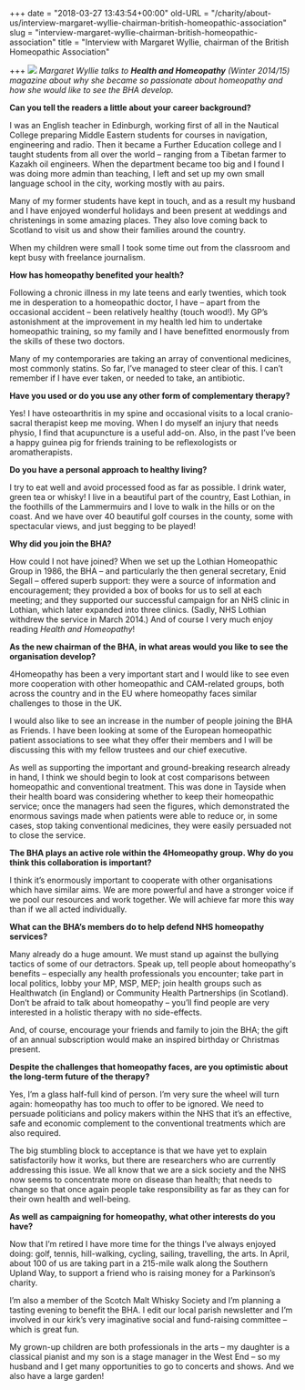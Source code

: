 +++
date = "2018-03-27 13:43:54+00:00"
old-URL = "/charity/about-us/interview-margaret-wyllie-chairman-british-homeopathic-association"
slug = "interview-margaret-wyllie-chairman-british-homeopathic-association"
title = "Interview with Margaret Wyllie, chairman of the British Homeopathic Association"

+++
![](https://res.cloudinary.com/homeopathyuk/v1557403245/bha/RS101_5-ÔÇô-M-Wyllie-02.jpg) _Margaret Wyllie talks to **Health and Homeopathy** (Winter 2014/15) magazine about why she became so passionate about homeopathy and how she would like to see the BHA develop._

**Can you tell the readers a little about your career background?**

I was an English teacher in Edinburgh, working first of all in the Nautical College preparing Middle Eastern students for courses in navigation, engineering and radio. Then it became a Further Education college and I taught students from all over the world – ranging from a Tibetan farmer to Kazakh oil engineers. When the department became too big and I found I was doing more admin than teaching, I left and set up my own small language school in the city, working mostly with au pairs.

Many of my former students have kept in touch, and as a result my husband and I have enjoyed wonderful holidays and been present at weddings and christenings in some amazing places. They also love coming back to Scotland to visit us and show their families around the country.

When my children were small I took some time out from the classroom and kept busy with freelance journalism.

**How has homeopathy benefited your health?**

Following a chronic illness in my late teens and early twenties, which took me in desperation to a homeopathic doctor, I have – apart from the occasional accident – been relatively healthy (touch wood!). My GP’s astonishment at the improvement in my health led him to undertake homeopathic training, so my family and I have benefitted enormously from the skills of these two doctors.

Many of my contemporaries are taking an array of conventional medicines, most commonly statins. So far, I’ve managed to steer clear of this. I can’t remember if I have ever taken, or needed to take, an antibiotic.

**Have you used or do you use any other form of complementary therapy?**

Yes! I have osteoarthritis in my spine and occasional visits to a local cranio-sacral therapist keep me moving. When I do myself an injury that needs physio,
I find that acupuncture is a useful add-on. Also, in the past I’ve been a happy guinea pig for friends training to be reflexologists or aromatherapists.

**Do you have a personal approach to healthy living?**

I try to eat well and avoid processed food as far as possible. I drink water, green tea or whisky! I live in a beautiful part of the country, East Lothian, in the foothills of the Lammermuirs and I love to walk in the hills or on the coast. And we have over 40 beautiful golf courses in the county, some with spectacular views, and just begging to be played!

**Why did you join the BHA?**

How could I not have joined? When we set up the Lothian Homeopathic Group in 1986, the BHA – and particularly the then general secretary, Enid Segall – offered superb support: they were a source of information and encouragement; they provided a box of books for us to sell at each meeting; and they supported our successful campaign for an NHS clinic in Lothian, which later expanded into three clinics. (Sadly, NHS Lothian withdrew the service in March 2014.) And of course I very much enjoy reading _Health and Homeopathy_!

**As the new chairman of the BHA, in what areas would you like to see the organisation develop?**

4Homeopathy has been a very important start and I would like to see even more cooperation with other homeopathic and CAM-related groups, both across the country and in the EU where homeopathy faces similar challenges to those in the UK.

I would also like to see an increase in the number of people joining the BHA as Friends. I have been looking at some of the European homeopathic patient
associations to see what they offer their members and I will be discussing this with my fellow trustees and our chief executive.

As well as supporting the important and ground-breaking research already in hand, I think we should begin to look at cost comparisons between homeopathic and conventional treatment. This was done in Tayside when their health board was considering whether to keep their homeopathic service; once the managers had seen the figures, which demonstrated the enormous savings made when patients were able to reduce or, in some cases, stop taking conventional medicines, they were easily persuaded not to close the service.

**The BHA plays an active role within the 4Homeopathy group. Why do you think this collaboration is important?**

I think it’s enormously important to cooperate with other organisations which have similar aims. We are more powerful and have a stronger voice if we pool our resources and work together. We will achieve far more this way than if we all acted individually.

**What can the BHA’s members do to help defend NHS homeopathy services?**

Many already do a huge amount. We must stand up against the bullying tactics of some of our detractors. Speak up, tell people about homeopathy's benefits – especially any health professionals you encounter; take part in local politics, lobby your MP, MSP, MEP; join health groups such as Healthwatch (in England) or Community Health Partnerships (in Scotland). Don’t be afraid to talk about homeopathy – you’ll find people are very interested in a holistic therapy with no side-effects.

And, of course, encourage your friends and family to join the BHA; the gift of an annual subscription would make an inspired birthday or Christmas
present.

**Despite the challenges that homeopathy faces, are you optimistic about the long-term future of the therapy?**

Yes, I’m a glass half-full kind of person. I’m very sure the wheel will turn again: homeopathy has too much to offer to be ignored. We need to persuade
politicians and policy makers within the NHS that it’s an effective, safe and economic complement to the conventional treatments which are also required.

The big stumbling block to acceptance is that we have yet to explain satisfactorily how it works, but there are researchers who are currently addressing this issue. We all know that we are a sick society and the NHS now seems to concentrate more on disease than health; that needs to change so that once again people take responsibility as far as they can for their own health and well-being.

**As well as campaigning for homeopathy, what other interests do you have?**

Now that I’m retired I have more time for the things I’ve always enjoyed doing: golf, tennis, hill-walking, cycling, sailing, travelling, the arts. In April, about 100 of us are taking part in a 215-mile walk along the Southern Upland Way, to support a friend who is raising money for a Parkinson’s charity.

I’m also a member of the Scotch Malt Whisky Society and I’m planning a tasting evening to benefit the BHA. I edit our local parish newsletter and I’m involved in our kirk’s very imaginative social and fund-raising committee – which is great fun.

My grown-up children are both professionals in the arts – my daughter is a classical pianist and my son is a stage manager in the West End – so my
husband and I get many opportunities to go to concerts and shows. And we also have a large garden!